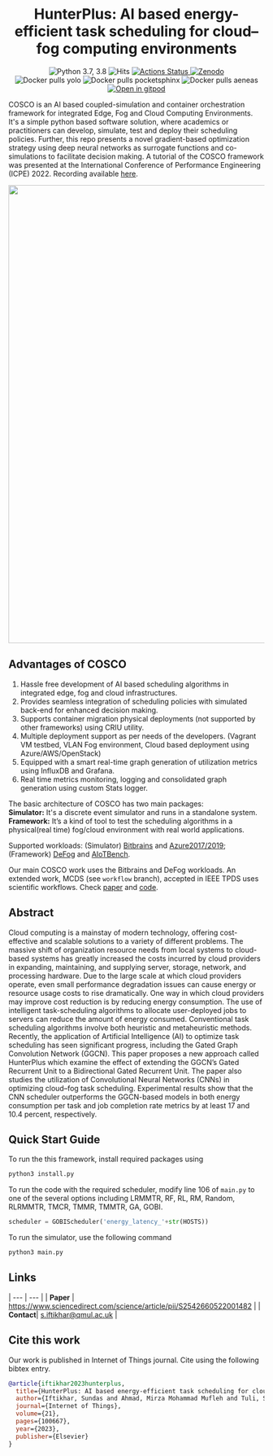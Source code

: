 <h1 align="center">HunterPlus: AI based energy-efficient task scheduling for cloud–fog computing environments</h1>
<div align="center">
  <a>
    <img src="https://img.shields.io/badge/python-3.7%20%7C%203.8-blue.svg" alt="Python 3.7, 3.8">
  </a>
   <a>
    <img src="https://hits.seeyoufarm.com/api/count/incr/badge.svg?url=https%3A%2F%2Fgithub.com%2Fimperial-qore%2FCOSCO&count_bg=%23FFC401&title_bg=%23555555&icon=&icon_color=%23E7E7E7&title=hits&edge_flat=false" alt="Hits">
  </a>
   <a href="https://github.com/imperial-qore/COSCO/actions">
    <img src="https://github.com/imperial-qore/SimpleFogSim/workflows/DeFog-Benchmarks/badge.svg" alt="Actions Status">
  </a>
  </a>
   <a href="https://doi.org/10.5281/zenodo.4897944">
    <img src="https://zenodo.org/badge/DOI/10.5281/zenodo.4897944.svg" alt="Zenodo">
  </a>
 <br>
   <a>
    <img src="https://img.shields.io/docker/pulls/shreshthtuli/yolo?label=docker%20pulls%3A%20yolo" alt="Docker pulls yolo">
  </a>
   <a>
    <img src="https://img.shields.io/docker/pulls/shreshthtuli/pocketsphinx?label=docker%20pulls%3A%20pocketsphinx" alt="Docker pulls pocketsphinx">
  </a>
   <a>
    <img src="https://img.shields.io/docker/pulls/shreshthtuli/aeneas?label=docker%20pulls%3A%20aeneas" alt="Docker pulls aeneas">
  </a>
 <br>
   <a href="https://gitpod.io/#https://github.com/imperial-qore/COSCO/">
    <img src="https://gitpod.io/button/open-in-gitpod.svg" alt="Open in gitpod">
  </a>
</div>

COSCO is an AI based coupled-simulation and container orchestration framework for integrated Edge, Fog and Cloud Computing Environments. It's a simple python based software solution, where academics or practitioners can develop, simulate, test and deploy their scheduling policies. Further, this repo presents a novel gradient-based optimization strategy using deep neural networks as surrogate functions and co-simulations to facilitate decision making. A tutorial of the COSCO framework was presented at the International Conference of Performance Engineering (ICPE) 2022. Recording available [here](https://youtu.be/osjpaNmkm_w).

<img src="https://github.com/imperial-qore/COSCO/blob/master/wiki/COSCO.jpg" width="900" align="middle">


## Advantages of COSCO
1. Hassle free development of AI based scheduling algorithms in integrated edge, fog and cloud infrastructures.
2. Provides seamless integration of scheduling policies with simulated back-end for enhanced decision making.
3. Supports container migration physical deployments (not supported by other frameworks) using CRIU utility.
4. Multiple deployment support as per needs of the developers. (Vagrant VM testbed, VLAN Fog environment, Cloud based deployment using Azure/AWS/OpenStack)
5. Equipped with a smart real-time graph generation of utilization metrics using InfluxDB and Grafana.
6. Real time metrics monitoring, logging and consolidated graph generation using custom Stats logger.

The basic architecture of COSCO has two main packages: <br>
**Simulator:** It's a discrete event simulator and runs in a standalone system. <br>
**Framework:** It’s a kind of tool to test the scheduling algorithms in a physical(real time) fog/cloud environment with real world applications.

Supported workloads: (Simulator) [Bitbrains](http://gwa.ewi.tudelft.nl/datasets/gwa-t-12-bitbrains) and [Azure2017/2019](https://github.com/Azure/AzurePublicDataset); (Framework) [DeFog](https://github.com/qub-blesson/DeFog) and [AIoTBench](https://www.benchcouncil.org/aibench/aiotbench/index.html).

Our main COSCO work uses the Bitbrains and DeFog workloads. An extended work, MCDS (see `workflow` branch), accepted in IEEE TPDS uses scientific workflows. Check [paper](https://arxiv.org/abs/2112.07269) and [code](https://github.com/imperial-qore/COSCO/tree/workflow).

## Abstract
Cloud computing is a mainstay of modern technology, offering cost-effective and scalable solutions to a variety of different problems. The massive shift of organization resource needs from local systems to cloud-based systems has greatly increased the costs incurred by cloud providers in expanding, maintaining, and supplying server, storage, network, and processing hardware. Due to the large scale at which cloud providers operate, even small performance degradation issues can cause energy or resource usage costs to rise dramatically. One way in which cloud providers may improve cost reduction is by reducing energy consumption. The use of intelligent task-scheduling algorithms to allocate user-deployed jobs to servers can reduce the amount of energy consumed. Conventional task scheduling algorithms involve both heuristic and metaheuristic methods. Recently, the application of Artificial Intelligence (AI) to optimize task scheduling has seen significant progress, including the Gated Graph Convolution Network (GGCN). This paper proposes a new approach called HunterPlus which examine the effect of extending the GGCN’s Gated Recurrent Unit to a Bidirectional Gated Recurrent Unit. The paper also studies the utilization of Convolutional Neural Networks (CNNs) in optimizing cloud–fog task scheduling. Experimental results show that the CNN scheduler outperforms the GGCN-based models in both energy consumption per task and job completion rate metrics by at least 17 and 10.4 percent, respectively.


## Quick Start Guide
To run the this framework, install required packages using
```bash
python3 install.py
```
To run the code with the required scheduler, modify line 106 of `main.py` to one of the several options including LRMMTR, RF, RL, RM, Random, RLRMMTR, TMCR, TMMR, TMMTR, GA, GOBI.
```python
scheduler = GOBIScheduler('energy_latency_'+str(HOSTS))
```

To run the simulator, use the following command
```bash
python3 main.py
```


## Links
| --- | --- |
| **Paper** | https://www.sciencedirect.com/science/article/pii/S2542660522001482 |
| **Contact**| s.iftikhar@qmul.ac.uk |

## Cite this work
Our work is published in Internet of Things journal. Cite using the following bibtex entry.
```bibtex
@article{iftikhar2023hunterplus,
  title={HunterPlus: AI based energy-efficient task scheduling for cloud--fog computing environments},
  author={Iftikhar, Sundas and Ahmad, Mirza Mohammad Mufleh and Tuli, Shreshth and Chowdhury, Deepraj and Xu, Minxian and Gill, Sukhpal Singh and Uhlig, Steve},
  journal={Internet of Things},
  volume={21},
  pages={100667},
  year={2023},
  publisher={Elsevier}
}
```
